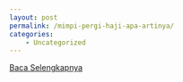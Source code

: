 ```yaml
---
layout: post
permalink: /mimpi-pergi-haji-apa-artinya/
categories:
    - Uncategorized
---
```


[Baca Selengkapnya](/07)